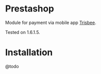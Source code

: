 # Prestashop

Module for payment via mobile app [Trisbee](https://www.trisbee.com/#zakaznik).

Tested on 1.6.1.5.

# Installation

@todo